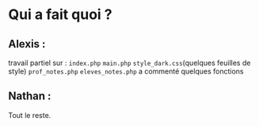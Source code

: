 # Qui a fait quoi ?

## Alexis :
travail partiel sur :
    `index.php`
    `main.php`
    `style_dark.css`(quelques feuilles de style)
    `prof_notes.php`
    `eleves_notes.php`
a commenté quelques fonctions


## Nathan :

Tout le reste.
